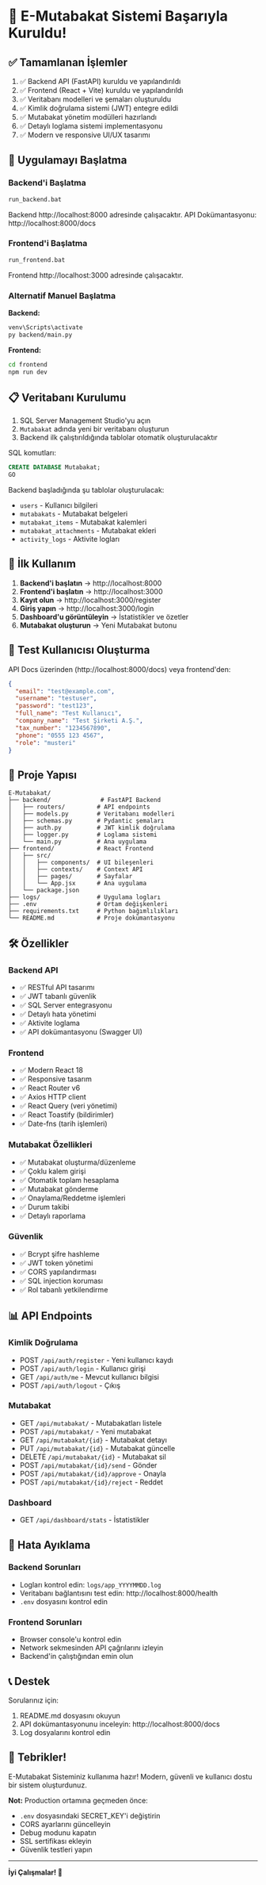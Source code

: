 # 🎉 E-Mutabakat Sistemi Başarıyla Kuruldu!

## ✅ Tamamlanan İşlemler

1. ✅ Backend API (FastAPI) kuruldu ve yapılandırıldı
2. ✅ Frontend (React + Vite) kuruldu ve yapılandırıldı
3. ✅ Veritabanı modelleri ve şemaları oluşturuldu
4. ✅ Kimlik doğrulama sistemi (JWT) entegre edildi
5. ✅ Mutabakat yönetim modülleri hazırlandı
6. ✅ Detaylı loglama sistemi implementasyonu
7. ✅ Modern ve responsive UI/UX tasarımı

## 🚀 Uygulamayı Başlatma

### Backend'i Başlatma
```bash
run_backend.bat
```
Backend http://localhost:8000 adresinde çalışacaktır.
API Dokümantasyonu: http://localhost:8000/docs

### Frontend'i Başlatma
```bash
run_frontend.bat
```
Frontend http://localhost:3000 adresinde çalışacaktır.

### Alternatif Manuel Başlatma

**Backend:**
```bash
venv\Scripts\activate
py backend/main.py
```

**Frontend:**
```bash
cd frontend
npm run dev
```

## 📋 Veritabanı Kurulumu

1. SQL Server Management Studio'yu açın
2. `Mutabakat` adında yeni bir veritabanı oluşturun
3. Backend ilk çalıştırıldığında tablolar otomatik oluşturulacaktır

SQL komutları:
```sql
CREATE DATABASE Mutabakat;
GO
```

Backend başladığında şu tablolar oluşturulacak:
- `users` - Kullanıcı bilgileri
- `mutabakats` - Mutabakat belgeleri
- `mutabakat_items` - Mutabakat kalemleri
- `mutabakat_attachments` - Mutabakat ekleri
- `activity_logs` - Aktivite logları

## 🎯 İlk Kullanım

1. **Backend'i başlatın** → http://localhost:8000
2. **Frontend'i başlatın** → http://localhost:3000
3. **Kayıt olun** → http://localhost:3000/register
4. **Giriş yapın** → http://localhost:3000/login
5. **Dashboard'u görüntüleyin** → İstatistikler ve özetler
6. **Mutabakat oluşturun** → Yeni Mutabakat butonu

## 🔐 Test Kullanıcısı Oluşturma

API Docs üzerinden (http://localhost:8000/docs) veya frontend'den:

```json
{
  "email": "test@example.com",
  "username": "testuser",
  "password": "test123",
  "full_name": "Test Kullanıcı",
  "company_name": "Test Şirketi A.Ş.",
  "tax_number": "1234567890",
  "phone": "0555 123 4567",
  "role": "musteri"
}
```

## 📁 Proje Yapısı

```
E-Mutabakat/
├── backend/              # FastAPI Backend
│   ├── routers/         # API endpoints
│   ├── models.py        # Veritabanı modelleri
│   ├── schemas.py       # Pydantic şemaları
│   ├── auth.py          # JWT kimlik doğrulama
│   ├── logger.py        # Loglama sistemi
│   └── main.py          # Ana uygulama
├── frontend/            # React Frontend
│   ├── src/
│   │   ├── components/  # UI bileşenleri
│   │   ├── contexts/    # Context API
│   │   ├── pages/       # Sayfalar
│   │   └── App.jsx      # Ana uygulama
│   └── package.json
├── logs/                # Uygulama logları
├── .env                 # Ortam değişkenleri
├── requirements.txt     # Python bağımlılıkları
└── README.md            # Proje dokümantasyonu
```

## 🛠️ Özellikler

### Backend API
- ✅ RESTful API tasarımı
- ✅ JWT tabanlı güvenlik
- ✅ SQL Server entegrasyonu
- ✅ Detaylı hata yönetimi
- ✅ Aktivite loglama
- ✅ API dokümantasyonu (Swagger UI)

### Frontend
- ✅ Modern React 18
- ✅ Responsive tasarım
- ✅ React Router v6
- ✅ Axios HTTP client
- ✅ React Query (veri yönetimi)
- ✅ React Toastify (bildirimler)
- ✅ Date-fns (tarih işlemleri)

### Mutabakat Özellikleri
- ✅ Mutabakat oluşturma/düzenleme
- ✅ Çoklu kalem girişi
- ✅ Otomatik toplam hesaplama
- ✅ Mutabakat gönderme
- ✅ Onaylama/Reddetme işlemleri
- ✅ Durum takibi
- ✅ Detaylı raporlama

### Güvenlik
- ✅ Bcrypt şifre hashleme
- ✅ JWT token yönetimi
- ✅ CORS yapılandırması
- ✅ SQL injection koruması
- ✅ Rol tabanlı yetkilendirme

## 📊 API Endpoints

### Kimlik Doğrulama
- POST `/api/auth/register` - Yeni kullanıcı kaydı
- POST `/api/auth/login` - Kullanıcı girişi
- GET `/api/auth/me` - Mevcut kullanıcı bilgisi
- POST `/api/auth/logout` - Çıkış

### Mutabakat
- GET `/api/mutabakat/` - Mutabakatları listele
- POST `/api/mutabakat/` - Yeni mutabakat
- GET `/api/mutabakat/{id}` - Mutabakat detayı
- PUT `/api/mutabakat/{id}` - Mutabakat güncelle
- DELETE `/api/mutabakat/{id}` - Mutabakat sil
- POST `/api/mutabakat/{id}/send` - Gönder
- POST `/api/mutabakat/{id}/approve` - Onayla
- POST `/api/mutabakat/{id}/reject` - Reddet

### Dashboard
- GET `/api/dashboard/stats` - İstatistikler

## 🐛 Hata Ayıklama

### Backend Sorunları
- Logları kontrol edin: `logs/app_YYYYMMDD.log`
- Veritabanı bağlantısını test edin: http://localhost:8000/health
- `.env` dosyasını kontrol edin

### Frontend Sorunları
- Browser console'u kontrol edin
- Network sekmesinden API çağrılarını izleyin
- Backend'in çalıştığından emin olun

## 📞 Destek

Sorularınız için:
1. README.md dosyasını okuyun
2. API dokümantasyonunu inceleyin: http://localhost:8000/docs
3. Log dosyalarını kontrol edin

## 🎊 Tebrikler!

E-Mutabakat Sisteminiz kullanıma hazır! Modern, güvenli ve kullanıcı dostu bir sistem oluşturdunuz.

**Not:** Production ortamına geçmeden önce:
- `.env` dosyasındaki SECRET_KEY'i değiştirin
- CORS ayarlarını güncelleyin
- Debug modunu kapatın
- SSL sertifikası ekleyin
- Güvenlik testleri yapın

---

**İyi Çalışmalar! 🚀**

